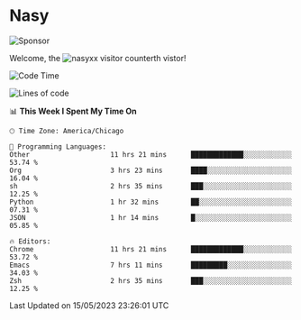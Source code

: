 # Nasy

<!--
<p align="center">
<img height="200" src="https://github-readme-stats.vercel.app/api?username=nasyxx&count_private=true&show_icons=true&theme=dracula&include_all_commits=true"/>
<img height="200" src="https://github-readme-stats.vercel.app/api/top-langs/?username=nasyxx&theme=dracula&hide=html,jupyter+notebook&count_private=true&show_icons=true"/>
</p>

  
----------------
-->

![Sponsor](https://img.shields.io/static/v1.svg?label=Sponsor&message=%E2%9D%A4&logo=GitHub&style=flat&color=pink)
 
Welcome, the ![nasyxx visitor counter](https://count.getloli.com/get/@nasyxx?theme=rule34)th vistor!
 
<!--START_SECTION:waka-->
![Code Time](http://img.shields.io/badge/Code%20Time-3%2C516%20hrs%2034%20mins-blue)

![Lines of code](https://img.shields.io/badge/From%20Hello%20World%20I%27ve%20Written-6.2%20million%20lines%20of%20code-blue)

📊 **This Week I Spent My Time On** 

```text
🕑︎ Time Zone: America/Chicago

💬 Programming Languages: 
Other                    11 hrs 21 mins      █████████████░░░░░░░░░░░░   53.74 % 
Org                      3 hrs 23 mins       ████░░░░░░░░░░░░░░░░░░░░░   16.04 % 
sh                       2 hrs 35 mins       ███░░░░░░░░░░░░░░░░░░░░░░   12.25 % 
Python                   1 hr 32 mins        ██░░░░░░░░░░░░░░░░░░░░░░░   07.31 % 
JSON                     1 hr 14 mins        █░░░░░░░░░░░░░░░░░░░░░░░░   05.85 % 

🔥 Editors: 
Chrome                   11 hrs 21 mins      █████████████░░░░░░░░░░░░   53.72 % 
Emacs                    7 hrs 11 mins       █████████░░░░░░░░░░░░░░░░   34.03 % 
Zsh                      2 hrs 35 mins       ███░░░░░░░░░░░░░░░░░░░░░░   12.25 % 
```


 Last Updated on 15/05/2023 23:26:01 UTC
<!--END_SECTION:waka-->

<!-- ![visitors](https://visitor-badge.laobi.icu/badge?page_id=nasyxx.nasyxx) -->

